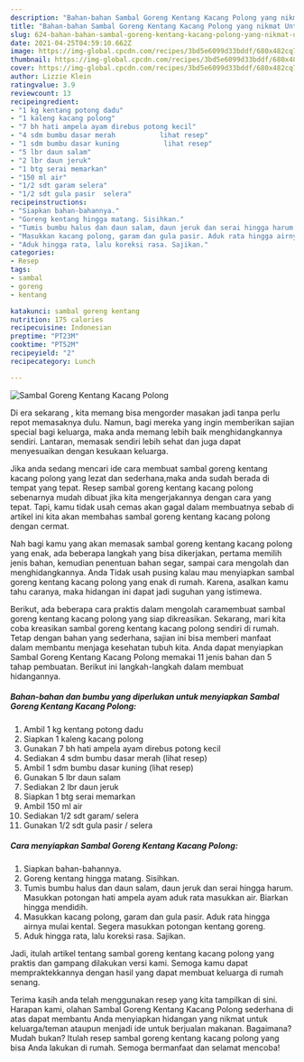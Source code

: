 ```yaml
---
description: "Bahan-bahan Sambal Goreng Kentang Kacang Polong yang nikmat Untuk Jualan"
title: "Bahan-bahan Sambal Goreng Kentang Kacang Polong yang nikmat Untuk Jualan"
slug: 624-bahan-bahan-sambal-goreng-kentang-kacang-polong-yang-nikmat-untuk-jualan
date: 2021-04-25T04:59:10.662Z
image: https://img-global.cpcdn.com/recipes/3bd5e6099d33bddf/680x482cq70/sambal-goreng-kentang-kacang-polong-foto-resep-utama.jpg
thumbnail: https://img-global.cpcdn.com/recipes/3bd5e6099d33bddf/680x482cq70/sambal-goreng-kentang-kacang-polong-foto-resep-utama.jpg
cover: https://img-global.cpcdn.com/recipes/3bd5e6099d33bddf/680x482cq70/sambal-goreng-kentang-kacang-polong-foto-resep-utama.jpg
author: Lizzie Klein
ratingvalue: 3.9
reviewcount: 13
recipeingredient:
- "1 kg kentang potong dadu"
- "1 kaleng kacang polong"
- "7 bh hati ampela ayam direbus potong kecil"
- "4 sdm bumbu dasar merah           lihat resep"
- "1 sdm bumbu dasar kuning           lihat resep"
- "5 lbr daun salam"
- "2 lbr daun jeruk"
- "1 btg serai memarkan"
- "150 ml air"
- "1/2 sdt garam selera"
- "1/2 sdt gula pasir  selera"
recipeinstructions:
- "Siapkan bahan-bahannya."
- "Goreng kentang hingga matang. Sisihkan."
- "Tumis bumbu halus dan daun salam, daun jeruk dan serai hingga harum. Masukkan potongan hati ampela ayam aduk rata masukkan air. Biarkan hingga mendidih."
- "Masukkan kacang polong, garam dan gula pasir. Aduk rata hingga airnya mulai kental. Segera masukkan potongan kentang goreng."
- "Aduk hingga rata, lalu koreksi rasa. Sajikan."
categories:
- Resep
tags:
- sambal
- goreng
- kentang

katakunci: sambal goreng kentang 
nutrition: 175 calories
recipecuisine: Indonesian
preptime: "PT23M"
cooktime: "PT52M"
recipeyield: "2"
recipecategory: Lunch

---
```



![Sambal Goreng Kentang Kacang Polong](https://img-global.cpcdn.com/recipes/3bd5e6099d33bddf/680x482cq70/sambal-goreng-kentang-kacang-polong-foto-resep-utama.jpg)

Di era  sekarang , kita memang bisa mengorder masakan jadi tanpa perlu repot memasaknya dulu. Namun, bagi mereka yang ingin memberikan sajian special bagi keluarga, maka anda memang lebih baik menghidangkannya sendiri. Lantaran, memasak sendiri lebih sehat dan juga dapat menyesuaikan dengan kesukaan keluarga.

Jika anda sedang mencari ide cara membuat sambal goreng kentang kacang polong yang lezat dan sederhana,maka anda sudah berada di tempat yang tepat. Resep sambal goreng kentang kacang polong  sebenarnya mudah dibuat jika kita mengerjakannya dengan cara yang tepat. Tapi, kamu tidak usah cemas akan gagal dalam membuatnya 
sebab di artikel ini kita akan membahas sambal goreng kentang kacang polong dengan cermat.  



Nah bagi kamu yang akan memasak sambal goreng kentang kacang polong yang enak, ada beberapa langkah yang bisa dikerjakan, pertama memilih jenis bahan, kemudian penentuan bahan segar, sampai cara mengolah dan menghidangkannya. Anda Tidak usah pusing kalau mau menyiapkan sambal goreng kentang kacang polong yang enak di rumah. Karena, asalkan kamu  tahu caranya, maka hidangan ini dapat jadi suguhan yang istimewa.

Berikut, ada beberapa cara praktis  dalam mengolah caramembuat sambal goreng kentang kacang polong yang siap dikreasikan. Sekarang, mari kita coba kreasikan sambal goreng kentang kacang polong sendiri di rumah. Tetap dengan bahan yang sederhana, sajian ini bisa memberi manfaat dalam membantu menjaga kesehatan tubuh kita. Anda dapat menyiapkan Sambal Goreng Kentang Kacang Polong memakai 11 jenis bahan dan 5 tahap pembuatan. Berikut ini langkah-langkah dalam membuat hidangannya.

<!--inarticleads1-->

##### Bahan-bahan dan bumbu yang diperlukan untuk menyiapkan Sambal Goreng Kentang Kacang Polong:

1. Ambil 1 kg kentang potong dadu
1. Siapkan 1 kaleng kacang polong
1. Gunakan 7 bh hati ampela ayam direbus potong kecil
1. Sediakan 4 sdm bumbu dasar merah           (lihat resep)
1. Ambil 1 sdm bumbu dasar kuning           (lihat resep)
1. Gunakan 5 lbr daun salam
1. Sediakan 2 lbr daun jeruk
1. Siapkan 1 btg serai memarkan
1. Ambil 150 ml air
1. Sediakan 1/2 sdt garam/ selera
1. Gunakan 1/2 sdt gula pasir / selera




<!--inarticleads2-->

##### Cara menyiapkan Sambal Goreng Kentang Kacang Polong:

1. Siapkan bahan-bahannya.
1. Goreng kentang hingga matang. Sisihkan.
1. Tumis bumbu halus dan daun salam, daun jeruk dan serai hingga harum. Masukkan potongan hati ampela ayam aduk rata masukkan air. Biarkan hingga mendidih.
1. Masukkan kacang polong, garam dan gula pasir. Aduk rata hingga airnya mulai kental. Segera masukkan potongan kentang goreng.
1. Aduk hingga rata, lalu koreksi rasa. Sajikan.




Jadi, itulah artikel tentang  sambal goreng kentang kacang polong  yang praktis dan gampang dilakukan versi kami. Semoga kamu dapat mempraktekkannya dengan hasil yang dapat membuat keluarga di rumah senang. 

Terima kasih anda telah menggunakan resep yang kita tampilkan di sini. Harapan kami, olahan  Sambal Goreng Kentang Kacang Polong sederhana di atas dapat membantu Anda menyiapkan hidangan yang nikmat untuk keluarga/teman ataupun menjadi ide untuk berjualan makanan. Bagaimana? Mudah bukan? Itulah resep sambal goreng kentang kacang polong yang bisa Anda lakukan di rumah. Semoga bermanfaat dan selamat mencoba!

